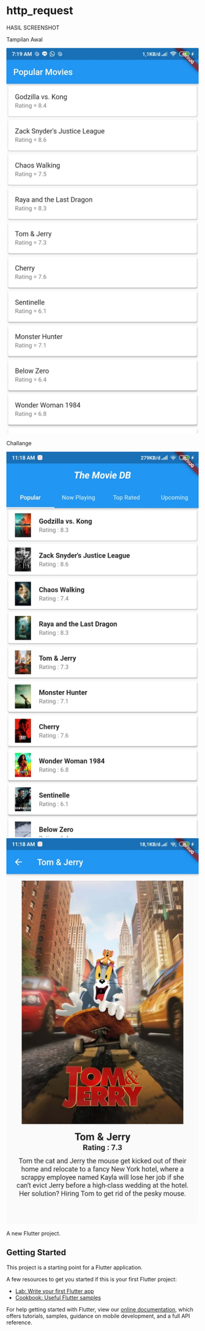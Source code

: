 # http_request

HASIL SCREENSHOT
<p>Tampilan Awal</p>

![plot](./image/hasil.jpeg)

<p>Challange</p>

![plot](./image/challange1.jpeg)
![plot](./image/challange2.jpeg)


A new Flutter project.

## Getting Started

This project is a starting point for a Flutter application.

A few resources to get you started if this is your first Flutter project:

- [Lab: Write your first Flutter app](https://flutter.dev/docs/get-started/codelab)
- [Cookbook: Useful Flutter samples](https://flutter.dev/docs/cookbook)

For help getting started with Flutter, view our
[online documentation](https://flutter.dev/docs), which offers tutorials,
samples, guidance on mobile development, and a full API reference.
